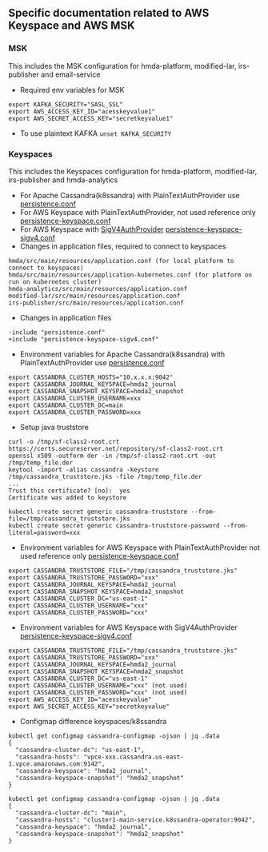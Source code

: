 ## Specific documentation related to AWS Keyspace and AWS MSK
### MSK
This includes the MSK configuration for hmda-platform, modified-lar, irs-publisher and email-service 

- Required env variables for MSK 
```
export KAFKA_SECURITY="SASL_SSL" 
export AWS_ACCESS_KEY_ID="acesskeyvalue1" 
export AWS_SECRET_ACCESS_KEY="secretkeyvalue1" 
```
- To use plaintext KAFKA
`unset KAFKA_SECURITY`

### Keyspaces
This includes the Keyspaces configuration for hmda-platform, modified-lar, irs-publisher and hmda-analytics
- For Apache Cassandra(k8ssandra) with PlainTextAuthProvider use [persistence.conf](https://github.com/cfpb/hmda-platform/blob/master/common/src/main/resources/persistence.conf)
- For AWS Keyspace with PlainTextAuthProvider, not used reference only [persistence-keyspace.conf](https://github.com/cfpb/hmda-platform/blob/master/common/src/main/resources/persistence-keyspace.conf)
- For AWS Keyspace with [SigV4AuthProvider](https://github.com/aws/aws-sigv4-auth-cassandra-java-driver-plugin) [persistence-keyspace-sigv4.conf](https://github.com/cfpb/hmda-platform/blob/master/common/src/main/resources/persistence-keyspace-sigv4.conf)
- Changes in application files, required to connect to keyspaces
```
hmda/src/main/resources/application.conf (for local platform to connect to keyspaces)
hmda/src/main/resources/application-kubernetes.conf (for platform on run on kubernetes cluster)
hmda-analytics/src/main/resources/application.conf
modified-lar/src/main/resources/application.conf
irs-publisher/src/main/resources/application.conf
```
- Changes in application files
```
-include "persistence.conf"
+include "persistence-keyspace-sigv4.conf"
```

- Environment variables for Apache Cassandra(k8ssandra) with PlainTextAuthProvider use [persistence.conf](https://github.com/cfpb/hmda-platform/blob/master/common/src/main/resources/persistence.conf)
```
export CASSANDRA_CLUSTER_HOSTS="10.x.x.x:9042"
export CASSANDRA_JOURNAL_KEYSPACE=hmda2_journal
export CASSANDRA_SNAPSHOT_KEYSPACE=hmda2_snapshot
export CASSANDRA_CLUSTER_USERNAME=xxx
export CASSANDRA_CLUSTER_DC=main
export CASSANDRA_CLUSTER_PASSWORD=xxx
```
- Setup java truststore
```
curl -o /tmp/sf-class2-root.crt https://certs.secureserver.net/repository/sf-class2-root.crt
openssl x509 -outform der -in /tmp/sf-class2-root.crt -out /tmp/temp_file.der
keytool -import -alias cassandra -keystore /tmp/cassandra_truststore.jks -file /tmp/temp_file.der
...
Trust this certificate? [no]:  yes
Certificate was added to keystore

kubectl create secret generic cassandra-truststore --from-file=/tmp/cassandra_truststore.jks
kubectl create secret generic cassandra-truststore-password --from-literal=password=xxx
```
- Environment variables for AWS Keyspace with PlainTextAuthProvider not used reference only [persistence-keyspace.conf](https://github.com/cfpb/hmda-platform/blob/master/common/src/main/resources/persistence-keyspace.conf)
```
export CASSANDRA_TRUSTSTORE_FILE="/tmp/cassandra_truststore.jks"
export CASSANDRA_TRUSTSTORE_PASSWORD="xxx"
export CASSANDRA_JOURNAL_KEYSPACE=hmda2_journal
export CASSANDRA_SNAPSHOT_KEYSPACE=hmda2_snapshot
export CASSANDRA_CLUSTER_DC="us-east-1"
export CASSANDRA_CLUSTER_USERNAME="xxx"
export CASSANDRA_CLUSTER_PASSWORD="xxx"
```

- Environment variables for AWS Keyspace with SigV4AuthProvider [persistence-keyspace-sigv4.conf](https://github.com/cfpb/hmda-platform/blob/master/common/src/main/resources/persistence-keyspace-sigv4.conf)
```
export CASSANDRA_TRUSTSTORE_FILE="/tmp/cassandra_truststore.jks"
export CASSANDRA_TRUSTSTORE_PASSWORD="xxx"
export CASSANDRA_JOURNAL_KEYSPACE=hmda2_journal
export CASSANDRA_SNAPSHOT_KEYSPACE=hmda2_snapshot
export CASSANDRA_CLUSTER_DC="us-east-1"
export CASSANDRA_CLUSTER_USERNAME="xxx" (not used)
export CASSANDRA_CLUSTER_PASSWORD="xxx" (not used)
export AWS_ACCESS_KEY_ID="acesskeyvalue" 
export AWS_SECRET_ACCESS_KEY="secretkeyvalue"
```

- Configmap difference keyspaces/k8ssandra
```
kubectl get configmap cassandra-configmap -ojson | jq .data
{
  "cassandra-cluster-dc": "us-east-1",
  "cassandra-hosts": "vpce-xxx.cassandra.us-east-1.vpce.amazonaws.com:9142",
  "cassandra-keyspace": "hmda2_journal",
  "cassandra-keyspace-snapshot": "hmda2_snapshot"
}

kubectl get configmap cassandra-configmap -ojson | jq .data
{
  "cassandra-cluster-dc": "main",
  "cassandra-hosts": "cluster1-main-service.k8ssandra-operator:9042",
  "cassandra-keyspace": "hmda2_journal",
  "cassandra-keyspace-snapshot": "hmda2_snapshot"
}
```
